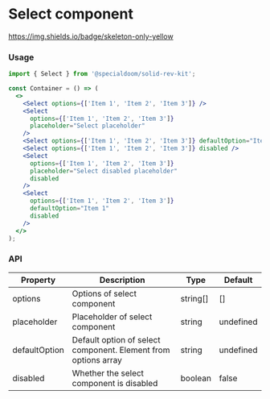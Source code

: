 # Select component

https://img.shields.io/badge/skeleton-only-yellow

### Usage

```jsx
import { Select } from '@specialdoom/solid-rev-kit';

const Container = () => (
  <>
    <Select options={['Item 1', 'Item 2', 'Item 3']} />
    <Select
      options={['Item 1', 'Item 2', 'Item 3']}
      placeholder="Select placeholder"
    />
    <Select options={['Item 1', 'Item 2', 'Item 3']} defaultOption="Item 1" />
    <Select options={['Item 1', 'Item 2', 'Item 3']} disabled />
    <Select
      options={['Item 1', 'Item 2', 'Item 3']}
      placeholder="Select disabled placeholder"
      disabled
    />
    <Select
      options={['Item 1', 'Item 2', 'Item 3']}
      defaultOption="Item 1"
      disabled
    />
  </>
);
```

### API

| Property      | Description                                                    | Type     | Default   |
| ------------- | -------------------------------------------------------------- | -------- | --------- |
| options       | Options of select component                                    | string[] | []        |
| placeholder   | Placeholder of select component                                | string   | undefined |
| defaultOption | Default option of select component. Element from options array | string   | undefined |
| disabled      | Whether the select component is disabled                       | boolean  | false     |
